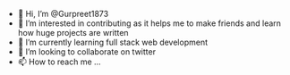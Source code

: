 - 👋 Hi, I’m @Gurpreet1873
- 👀 I’m interested in contributing as it helps me to make friends and learn how huge projects are written
- 🌱 I’m currently learning full stack web development
- 💞️ I’m looking to collaborate on twitter
- 📫 How to reach me ...

<!---
Gurpreet1873/Gurpreet1873 is a ✨ special ✨ repository because its `README.md` (this file) appears on your GitHub profile.
You can click the Preview link to take a look at your changes.
--->
